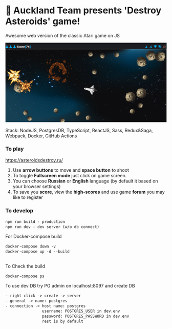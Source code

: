 # 🚀 Auckland Team presents 'Destroy Asteroids' game!

Awesome web version of the classic Atari game on JS

![](./static/images/screenshot.jpg "Game Page Screenshot")

Stack: NodeJS, PostgresDB, TypeScript, ReactJS, Sass, Redux&Saga, Webpack, Docker, GitHub Actions

### To play
https://asteroidsdestroy.ru/

1. Use **arrow buttons** to move and **space button** to shoot
2. To toggle **Fullscreen mode** just click on game screen.
3. You can choose **Russian** or **English** language (by default it based on your browser settings)
4. To save you **score**, view the **high-scores** and use game **forum** you may like to register

### To develop

```
npm run build - production
npm run dev - dev server (w/o db connect)
```

For Docker-compose build
```
docker-compose down -v
docker-compose up -d --build
    
```
To Check the build
```
docker-compose ps
```
To use dev DB try PG admin on localhost:8097 and create DB
```
- right click -> create -> server
- general -> name: postgres
- connection -> host name: postgres
                username: POSTGRES_USER in dev.env
                password: POSTGRES_PASSWORD in dev.env
                rest is by default
```

